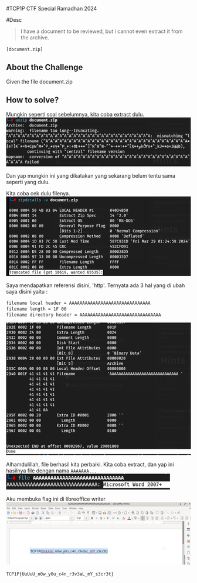 #TCP1P CTF Special Ramadhan 2024

#Desc
> I have a document to be reviewed, but i cannot even extract it from the archive.

`[document.zip]`

## About the Challenge
Given the file document.zip

## How to solve?
Mungkin seperti soal sebelumnya, kita coba extract dulu.
![img1](img/1.png)

Dan yap mungkin ini yang dikatakan yang sekarang belum tentu sama seperti yang dulu. 

Kita coba cek dulu filenya.
![img2](img/2.png)

Saya mendapatkan referensi disini, 'http'. Ternyata ada 3 hal yang di ubah saya disini yaitu :
```
filename local header = AAAAAAAAAAAAAAAAAAAAAAAAAAAAAAA
filename length = 1F 00
filename directory header = AAAAAAAAAAAAAAAAAAAAAAAAAAAAAAA
```
![img3](img/3.png)

Alhamdulillah, file berhasil kita perbaiki. 
Kita coba extract, dan yap ini hasilnya file dengan nama `AAAAAAA...`
![img4](img/4.png)

Aku membuka flag ini di libreoffice writer
![img5](img/5.png)

```
TCP1P{UuUuU_n0w_y0u_c4n_r3v3aL_mY_s3cr3t}
```
